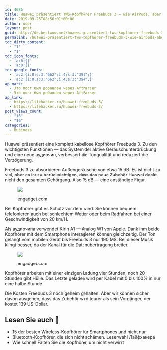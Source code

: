 ```yaml
---
id: 4685
title: Huawei präsentiert TWS-Kopfhörer Freebuds 3 — wie AirPods, aber mit aktiver Geräuschunterdrückung
date: 2019-09-25T08:56:01+00:00
author: user
layout: post
guid: http://de.bestwow.net/huawei-prasentiert-tws-kopfhorer-freebuds-3-wie-airpods-aber-mit-aktiver-gerauschunterdruckung/
permalink: /huawei-prasentiert-tws-kopfhorer-freebuds-3-wie-airpods-aber-mit-aktiver-gerauschunterdruckung/
tdc_dirty_content:
  - "1"
  - "1"
tdc_icon_fonts:
  - 'a:0:{}'
  - 'a:0:{}'
tdc_google_fonts:
  - 'a:2:{i:0;s:3:"662";i:4;s:3:"394";}'
  - 'a:2:{i:0;s:3:"662";i:4;s:3:"394";}'
ap_mark:
  - Это пост был добавлен через AftParser
  - Это пост был добавлен через AftParser
ap_link:
  - https://lifehacker.ru/huawei-freebuds-3/
  - https://lifehacker.ru/huawei-freebuds-3/
post_views_count:
  - "16"
  - "16"
categories:
  - Business
---
```

Huawei präsentiert eine komplett kabellose Kopfhörer Freebuds 3. Zu den wichtigsten Funktionen — das System der aktive Geräuschunterdrückung und eine neue аудиочип, verbessert die Tonqualität und reduziert die Verzögerung.

Freebuds 3 zu absorbieren Außengeräusche von etwa 15 dB. Es ist nicht zu viel, aber es ist zu berücksichtigen, dass das neue Zubehör Huawei deckt nicht den gesamten Gehörgang. Also 15 dB — eine anständige Figur.<figure>

![](http://de.bestwow.net/wp-content/uploads/2019/09/huawei-predstavila-tws-naushniki-freebuds-3-kak-airpods-no-s-aktivnym-shumopodavleniem-1.jpg) <figcaption>engadget.com</figcaption></figure> 

Bei Kopfhörer gibt es Schutz vor dem wind. Sie können bequem telefonieren auch bei schlechtem Wetter oder beim Radfahren bei einer Geschwindigkeit von 20 km/H.

Als аудиочипа verwendet Kirin A1 — Analog W1 von Apple. Dank ihm beide Kopfhörer mit dem Smartphone interagieren können gleichzeitig. Der Ton gelangt vom mobilen Gerät bis Freebuds 3 nur 190 MS. Bei dieser Musik klingt besser, da der Kanal für die Datenübertragung breiter.<figure>

![](http://de.bestwow.net/wp-content/uploads/2019/09/huawei-predstavila-tws-naushniki-freebuds-3-kak-airpods-no-s-aktivnym-shumopodavleniem-2.jpg) <figcaption>engadget.com</figcaption></figure> 

Kopfhörer arbeiten mit einer einzigen Ladung vier Stunden, noch 20 Stunden gibt Hülle. Das Letzte geladen wird per Kabel mit 0 bis 100% in nur eine halbe Stunde.

Die Kosten Freebuds 3 noch geheim gehalten. Aber wir können sicher davon ausgehen, dass das Zubehör wird teurer als sein Vorgänger, der kostet 139 US-Dollar.

<div>
  <h2 class="read-also__title">
    <span>Lesen Sie auch</span> <span>🧐 </span>
  </h2>
  
  <ul class="read-also__list">
    <li>
      15 der besten Wireless-Kopfhörer für Smartphones und nicht nur
    </li>
    <li>
      Bluetooth-Kopfhörer, die sich nicht schämen. Leserwahl Лайфхакера
    </li>
    <li>
      Wie schnell Falten Sie die Kopfhörer, um nicht verwirrt
    </li>
  </ul>
</div>